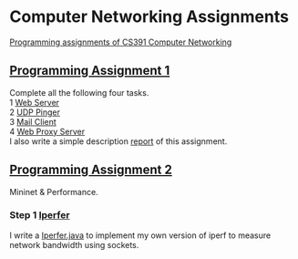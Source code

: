 # Computer Networking Assignments
[Programming assignments of CS391 Computer Networking](http://cs.sjtu.edu.cn/~yzhu/courses/comnet_18fall/)
## [Programming Assignment 1](https://github.com/louisja1/ComputerNetworkingAssignments/tree/master/Assignment%231)
Complete all the following four tasks. <br>
1 [Web Server](https://github.com/louisja1/ComputerNetworkingAssignments/tree/master/Assignment%231/WebServer) <br>
2 [UDP Pinger](https://github.com/louisja1/ComputerNetworkingAssignments/tree/master/Assignment%231/UDPPinger) <br>
3 [Mail Client](https://github.com/louisja1/ComputerNetworkingAssignments/tree/master/Assignment%231/MailClient) <br>
4 [Web Proxy Server](https://github.com/louisja1/ComputerNetworkingAssignments/tree/master/Assignment%231/WebProxyServer) <br>
I also write a simple description [report](https://github.com/louisja1/ComputerNetworkingAssignments/blob/master/Assignment%231/Report%231.pdf)  of this assignment.
## [Programming Assignment 2](https://github.com/louisja1/ComputerNetworkingAssignments/tree/master/Assignment%232)
Mininet & Performance. <br>
### Step 1   [Iperfer](https://github.com/louisja1/ComputerNetworkingAssignments/tree/master/Assignment%232/Iperfer) <br>
I write a [Iperfer.java](https://github.com/louisja1/ComputerNetworkingAssignments/tree/master/Assignment%232/Iperfer/src/Iperfer.java) to implement my own version of iperf to measure network bandwidth using sockets.
